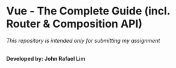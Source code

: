 # Vue - The Complete Guide (incl. Router & Composition API)

*This repository is intended only for submitting my assignment*
<br><br>

**Developed by: John Rafael Lim**